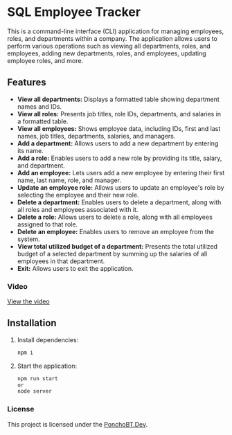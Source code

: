 # SQL Employee Tracker

This is a command-line interface (CLI) application for managing employees, roles, and departments within a company. The application allows users to perform various operations such as viewing all departments, roles, and employees, adding new departments, roles, and employees, updating employee roles, and more.

## Features

- **View all departments:** Displays a formatted table showing department names and IDs.
- **View all roles:** Presents job titles, role IDs, departments, and salaries in a formatted table.
- **View all employees:** Shows employee data, including IDs, first and last names, job titles, departments, salaries, and managers.
- **Add a department:** Allows users to add a new department by entering its name.
- **Add a role:** Enables users to add a new role by providing its title, salary, and department.
- **Add an employee:** Lets users add a new employee by entering their first name, last name, role, and manager.
- **Update an employee role:** Allows users to update an employee's role by selecting the employee and their new role.
- **Delete a department:** Enables users to delete a department, along with all roles and employees associated with it.
- **Delete a role:** Allows users to delete a role, along with all employees assigned to that role.
- **Delete an employee:** Enables users to remove an employee from the system.
- **View total utilized budget of a department:** Presents the total utilized budget of a selected department by summing up the salaries of all employees in that department.
- **Exit:** Allows users to exit the application.

### Video

[View the video](https://drive.google.com/file/d/1he2RSW8BtOCWmKRLhKA8vaOwqvh2b6k2/view)

## Installation

1. Install dependencies:
   ```bash
   npm i
2. Start the application:
   ```bash
   npm run start
   or
   node server
### License
This project is licensed under the [PonchoBT.Dev](LICENSE).